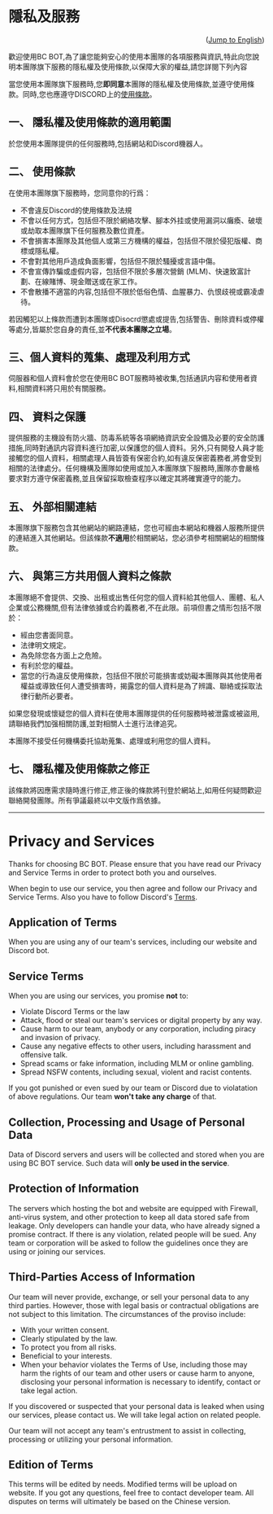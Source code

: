 # 隱私及服務

<p align="right">(<a href="#eng">Jump to English</a>)</p>

歡迎使用BC BOT,為了讓您能夠安心的使用本團隊的各項服務與資訊,特此向您說明本團隊旗下服務的隱私權及使用條款,以保障大家的權益,請您詳閱下列內容

當您使用本團隊旗下服務時,您**即同意**本團隊的隱私權及使用條款,並遵守使用條款。同時,您也應遵守DISCORD上的[使用條款](https://discord.com/terms)。

## 一、 隱私權及使用條款的適用範圍
於您使用本團隊提供的任何服務時,包括網站和Discord機器人。

## 二、 使用條款
在使用本團隊旗下服務時，您同意你的行爲：

- 不會違反Discord的使用條款及法規
- 不會以任何方式，包括但不限於網絡攻擊、腳本外挂或使用漏洞以癱瘓、破壞或劫取本團隊旗下任何服務及數位資產。
- 不會損害本團隊及其他個人或第三方機構的權益，包括但不限於侵犯版權、商標或隱私權。
- 不會對其他用戶造成負面影響，包括但不限於騷擾或言語中傷。
- 不會宣傳詐騙或虛假内容，包括但不限於多層次營銷 (MLM)、快速致富計劃、在線賭博、現金贈送或在家工作。
- 不會散播不適當的内容,包括但不限於低俗色情、血腥暴力、仇恨歧視或霸凌虐待。

若因觸犯以上條款而遭到本團隊或Disocrd懲處或提告,包括警告、刪除資料或停權等處分,皆屬於您自身的責任,並**不代表本團隊之立場**。

## 三、個人資料的蒐集、處理及利用方式
伺服器和個人資料會於您在使用BC BOT服務時被收集,包括通訊内容和使用者資料,相關資料將只用於有關服務。

## 四、 資料之保護
提供服務的主機設有防火牆、防毒系統等各項網絡資訊安全設備及必要的安全防護措施,同時對通訊内容資料進行加密,以保護您的個人資料。另外,只有開發人員才能接觸您的個人資料，相關處理人員皆簽有保密合約,如有違反保密義務者,將會受到相關的法律處分。任何機構及團隊如使用或加入本團隊旗下服務時,團隊亦會嚴格要求對方遵守保密義務,並且保留採取檢查程序以確定其將確實遵守的能力。

## 五、 外部相關連結
本團隊旗下服務包含其他網站的網路連結，您也可經由本網站和機器人服務所提供的連結進入其他網站。但該條款**不適用**於相關網站，您必須參考相關網站的相關條款。

## 六、 與第三方共用個人資料之條款
本團隊絕不會提供、交換、出租或出售任何您的個人資料給其他個人、團體、私人企業或公務機關,但有法律依據或合約義務者,不在此限。前項但書之情形包括不限於：
- 經由您書面同意。
- 法律明文規定。
- 為免除您各方面上之危險。
- 有利於您的權益。
- 當您的行為違反使用條款，包括但不限於可能損害或妨礙本團隊與其他使用者權益或導致任何人遭受損害時，揭露您的個人資料是為了辨識、聯絡或採取法律行動所必要者。

如果您發現或懷疑您的個人資料在使用本團隊提供的任何服務時被泄露或被盜用,請聯絡我們加强相關防護,並對相關人士進行法律追究。

本團隊不接受任何機構委托協助蒐集、處理或利用您的個人資料。

## 七、 隱私權及使用條款之修正
該條款將因應需求隨時進行修正,修正後的條款將刊登於網站上,如用任何疑問歡迎聯絡開發團隊。所有爭議最終以中文版作爲依據。

<a name="eng"></a>
<hr>

# Privacy and Services
Thanks for choosing BC BOT. Please ensure that you have read our Privacy and Service Terms in order to protect both you and ourselves. 

When begin to use our service, you then agree and follow our Privacy and Service Terms. Also you have to follow Discord's [Terms](https://discord.com/terms).

## Application of Terms
When you are using any of our team's services, including our website and Discord bot.

## Service Terms
When you are using our services, you promise **not** to:
- Violate Discord Terms or the law
- Attack, flood or steal our team's services or digital property by any way.
- Cause harm to our team, anybody or any corporation, including piracy and invasion of privacy. 
- Cause any negative effects to other users, including harassment and offensive talk.
- Spread scams or fake information, including MLM or online gambling.
- Spread NSFW contents, including sexual, violent and racist contents.

If you got punished or even sued by our team or Discord due to violatation of above regulations. Our team **won't take any charge** of that.  

## Collection, Processing and Usage of Personal Data
Data of Discord servers and users will be collected and stored when you are using BC BOT service. Such data will **only be used in the service**.

## Protection of Information
The servers which hosting the bot and website are equipped with Firewall, anti-virus system, and other protection to keep all data stored safe from leakage. Only developers can handle your data, who have already signed a promise contract. If there is any violation, related people will be sued. Any team or corporation will be asked to follow the guidelines once they are using or joining our services.

## Third-Parties Access of Information
Our team will never provide, exchange, or sell your personal data to any third parties. However, those with legal basis or contractual obligations are not subject to this limitation. The circumstances of the proviso include:
- With your written consent.
- Clearly stipulated by the law.
- To protect you from all risks.
- Beneficial to your interests.
- When your behavior violates the Terms of Use, including those may harm the rights of our team and other users or cause harm to anyone, disclosing your personal information is necessary to identify, contact or take legal action.

If you discovered or suspected that your personal data is leaked when using our services, please contact us. We will take legal action on related people.

Our team will not accept any team's entrustment to assist in collecting, processing or utilizing your personal information.

## Edition of Terms
This terms will be edited by needs. Modified terms will be upload on website. If you got any questions, feel free to contact developer team. All disputes on terms will ultimately be based on the Chinese version.
